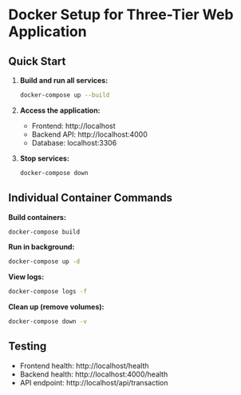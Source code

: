 # Docker Setup for Three-Tier Web Application

## Quick Start

1. **Build and run all services:**
   ```bash
   docker-compose up --build
   ```

2. **Access the application:**
   - Frontend: http://localhost
   - Backend API: http://localhost:4000
   - Database: localhost:3306

3. **Stop services:**
   ```bash
   docker-compose down
   ```

## Individual Container Commands

**Build containers:**
```bash
docker-compose build
```

**Run in background:**
```bash
docker-compose up -d
```

**View logs:**
```bash
docker-compose logs -f
```

**Clean up (remove volumes):**
```bash
docker-compose down -v
```

## Testing

- Frontend health: http://localhost/health
- Backend health: http://localhost:4000/health
- API endpoint: http://localhost/api/transaction